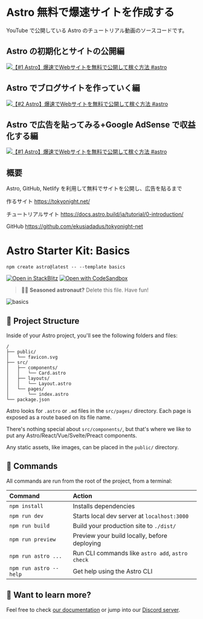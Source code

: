 # Astro 無料で爆速サイトを作成する

YouTube で公開している Astro のチュートリアル動画のソースコードです。

## Astro の初期化とサイトの公開編

[![【#1 Astro】爆速でWebサイトを無料で公開して稼ぐ方法 #astro](https://i9.ytimg.com/vi_webp/c1ohevLaas0/mqdefault.webp?v=63d6eeed&sqp=COyD3Z4G&rs=AOn4CLD5ni-pmnUe4Z0T1Ki3_TpkQemPRQ)](https://www.youtube.com/watch?v=c1ohevLaas0)

## Astro でブログサイトを作っていく編

[![【#2 Astro】爆速でWebサイトを無料で公開して稼ぐ方法 #astro](https://i9.ytimg.com/vi/_KBd8H19s0c/mqdefault.jpg?v=63d6efb6&sqp=COyD3Z4G&rs=AOn4CLC6y4HirjYGABSZGXp_YHIHoBwNQA)](https://www.youtube.com/watch?v=_KBd8H19s0c)

## Astro で広告を貼ってみる+Google AdSense で収益化する編

[![【#1 Astro】爆速でWebサイトを無料で公開して稼ぐ方法 #astro](https://i9.ytimg.com/vi/FncGm2TKKCY/mqdefault.jpg?v=63d6f01f&sqp=COyD3Z4G&rs=AOn4CLCW23OadJJW0auyyffQuTaex-YXOw)](https://www.youtube.com/watch?v=FncGm2TKKCY)

## 概要

Astro, GitHub, Netlify を利用して無料でサイトを公開し、広告を貼るまで

作るサイト
https://tokyonight.net/

チュートリアルサイト
https://docs.astro.build/ja/tutorial/0-introduction/

GitHub
https://github.com/ekusiadadus/tokyonight-net

# Astro Starter Kit: Basics

```
npm create astro@latest -- --template basics
```

[![Open in StackBlitz](https://developer.stackblitz.com/img/open_in_stackblitz.svg)](https://stackblitz.com/github/withastro/astro/tree/latest/examples/basics)
[![Open with CodeSandbox](https://assets.codesandbox.io/github/button-edit-lime.svg)](https://codesandbox.io/s/github/withastro/astro/tree/latest/examples/basics)

> 🧑‍🚀 **Seasoned astronaut?** Delete this file. Have fun!

![basics](https://user-images.githubusercontent.com/4677417/186188965-73453154-fdec-4d6b-9c34-cb35c248ae5b.png)

## 🚀 Project Structure

Inside of your Astro project, you'll see the following folders and files:

```
/
├── public/
│   └── favicon.svg
├── src/
│   ├── components/
│   │   └── Card.astro
│   ├── layouts/
│   │   └── Layout.astro
│   └── pages/
│       └── index.astro
└── package.json
```

Astro looks for `.astro` or `.md` files in the `src/pages/` directory. Each page is exposed as a route based on its file name.

There's nothing special about `src/components/`, but that's where we like to put any Astro/React/Vue/Svelte/Preact components.

Any static assets, like images, can be placed in the `public/` directory.

## 🧞 Commands

All commands are run from the root of the project, from a terminal:

| Command                | Action                                           |
| :--------------------- | :----------------------------------------------- |
| `npm install`          | Installs dependencies                            |
| `npm run dev`          | Starts local dev server at `localhost:3000`      |
| `npm run build`        | Build your production site to `./dist/`          |
| `npm run preview`      | Preview your build locally, before deploying     |
| `npm run astro ...`    | Run CLI commands like `astro add`, `astro check` |
| `npm run astro --help` | Get help using the Astro CLI                     |

## 👀 Want to learn more?

Feel free to check [our documentation](https://docs.astro.build) or jump into our [Discord server](https://astro.build/chat).
